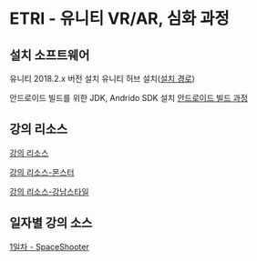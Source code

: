 # ETRI - 유니티 VR/AR, 심화 과정

## 설치 소프트웨어

유니티 2018.2.x 버전 설치
유니티 허브 설치([설치 경로](https://store.unity.com/download?ref=personal))

안드로이드 빌드를 위한 JDK, Andrido SDK 설치
[안드로이드 빌드 과정](https://github.com/IndieGameMaker/SWU01/blob/master/안드로이드_빌드과정.md)

## 강의 리소스 

[강의 리소스](https://drive.google.com/open?id=1HJHKxupcMSqcr4UgZ2gx22OuMA0u1uxW)

[강의 리소스-몬스터](https://github.com/IndieGameMaker/ETRI/blob/master/Monster.zip)

[강의 리소스-강남스타일](https://github.com/IndieGameMaker/ETRI/blob/master/monster%40Gangnam%20Style.fbx)
## 일자별 강의 소스

[1일차 - SpaceShooter](https://drive.google.com/open?id=1WkNu1GFZFUuWWIin5-4brVBfkiNQe6JN)
